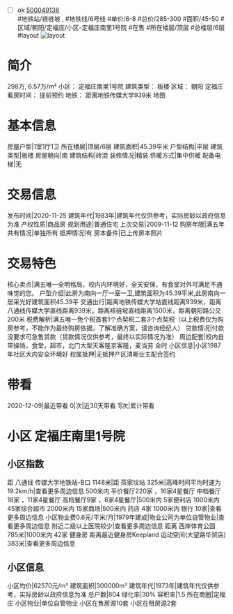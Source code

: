 - [ ] ok [500049136](https://bj.5i5j.com/ershoufang/500049136.html)  
 #地铁站/褡裢坡 ,  #地铁线/6号线
#单价/6-8 #总价/285-300 #面积/45-50   #区域/朝阳/定福庄/小区-定福庄南里1号院 #在售 #所在楼层/顶层 #总楼层/6层 #layout 
![layout](http://image2a.5i5j.com/bdir/layout/164045.jpg_P5.jpg) 
# 简介 
 298万,  6.57万/m² 
小区： 定福庄南里1号院
建筑类型： 板楼
区域： 朝阳 定福庄
看房时间： 提前预约
地铁： 距离地铁传媒大学939米 地图
# 基本信息 
 房屋户型|1室1厅1卫
所在楼层|顶层/6层
建筑面积|45.39平米
户型结构|平层
建筑类型|板楼
房屋朝向|南
建筑结构|砖混
装修情况|精装
供暖方式|集中供暖
配备电梯|无
# 交易信息 
 发布时间|2020-11-25
建筑年代|1983年|建筑年代仅供参考，实际房龄以政府信息为准
产权性质|商品房
规划用途|普通住宅
上次交易|2009-11-12
购房年限|满五年
共有情况|单独所有
抵押情况|有
房本备件|已上传房本照片
# 交易特色 
 核心卖点|满五唯一全明格局，校内内环境好，全天安保，有食堂对外可满足不通味觉的您。
户型介绍|此房为南向一厅一室一卫,建筑面积为45.39平米,此房南向一居采光好建筑面积45.39平
交通出行|距离地铁传媒大学站直线距离939米，距离八通线传媒大学直线距离939米，距离褡裢坡直线距离1500米，距离朝阳路公交200米
税费解析|满五唯一免个税首套1个点契税二套3个点契税（以上税费仅为购房参考，不能作为最终购房依据，了解准确方案，请咨询经纪人）
贷款情况|付款没要求可急售贷款（贷款情况仅供参考，最终以实际情况为准）
周边配套|校内自带操场，食堂，超市，北门大型天客隆京客隆，麦当劳 全时
小区信息|小区1987年社区大内安全环境好
权属抵押|无抵押产区清晰业主配合签约
# 带看 
 2020-12-09|最近带看	 0|次|近30天带看	 1|次|累计带看
# 小区 定福庄南里1号院
## 小区指数 
 距 八通线 传媒大学地铁站-B口 1148米|距 茶家坟站 325米|高峰时间平均时速为19.2km/h|查看更多周边信息
500米内 平价餐厅220家 ，16家4星餐厅
中档餐厅18家 ，11家4星餐厅
高档餐厅9家 ，8家4星餐厅|500米内 5家便利店
1000米内 45家综合超市
2000米内 15家商场|500米内 药店 4家
1000米内 银行 10家|查看更多周边信息
小区物业费0.6元/平米/月|1979年建成|物业公司为单位自管物业|查看更多周边信息
附近二级以上医院较少|查看更多周边信息
距离 西岸体育公园 785米|1000米内 42家 健身房
距离最近健身房Keepland 运动空间(大望路华贸店) 383米|查看更多周边信息
## 小区信息 
 小区均价|62570元/m²
建筑面积|300000m²
建筑年代|1973年|建筑年代仅供参考，实际房龄以政府信息为准
总户数|804
绿化率|30%
容积率|1.5
所在商圈|定福庄
小区物业|单位自管物业
小区在售房源10套
小区在租房源2套

